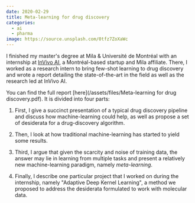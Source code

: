 ```yaml
---
date: 2020-02-29
title: Meta-learning for drug discovery
categories:
  - ai
  - pharma
image: https://source.unsplash.com/0tfz7ZoXaWc
---
```


I finished my master's degree at Mila & Université de Montréal with an internship at [InVivo AI](https://invivoai.com/), a Montréal-based startup and Mila affiliate. There, I worked as a research intern to bring few-shot learning to drug discovery and wrote a report detailing the state-of-the-art in the field as well as the research led at InVivo AI.

You can find the full report [here](/assets/files/Meta-learning for drug discovery.pdf). It is divided into four parts:

1. First, I give a succinct presentation of a typical drug discovery pipeline and discuss how machine-learning could help, as well as propose a set of desiderata for a drug-discovery algorithm.

2. Then, I look at how traditional machine-learning has started to yield some results.

3. Third, I argue that given the scarcity and noise of training data, the answer may lie in learning from multiple tasks and present a relatively new machine-learning paradigm, namely _meta-learning_.

4. Finally, I describe one particular project that I worked on during the internship, namely "Adaptive Deep Kernel Learning", a method we proposed to address the desiderata formulated to work with molecular data.
